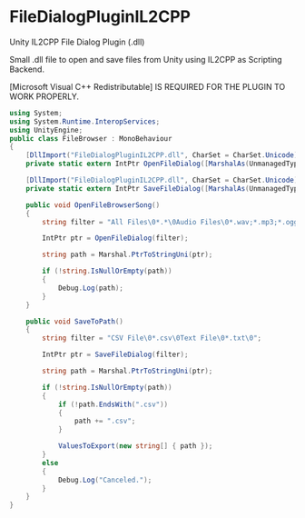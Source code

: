 # FileDialogPluginIL2CPP
Unity IL2CPP File Dialog Plugin (.dll)

Small .dll file to open and save files from Unity using IL2CPP as Scripting Backend.

[Microsoft Visual C++ Redistributable] IS REQUIRED FOR THE PLUGIN TO WORK PROPERLY.

```csharp
using System;
using System.Runtime.InteropServices;
using UnityEngine;
public class FileBrowser : MonoBehaviour
{
    [DllImport("FileDialogPluginIL2CPP.dll", CharSet = CharSet.Unicode)]
    private static extern IntPtr OpenFileDialog([MarshalAs(UnmanagedType.LPWStr)] string filter);

    [DllImport("FileDialogPluginIL2CPP.dll", CharSet = CharSet.Unicode)]
    private static extern IntPtr SaveFileDialog([MarshalAs(UnmanagedType.LPWStr)] string filter);

    public void OpenFileBrowserSong()
    {
        string filter = "All Files\0*.*\0Audio Files\0*.wav;*.mp3;*.ogg\0";

        IntPtr ptr = OpenFileDialog(filter);

        string path = Marshal.PtrToStringUni(ptr);

        if (!string.IsNullOrEmpty(path))
        {
            Debug.Log(path);
        }
    }

    public void SaveToPath()
    {
        string filter = "CSV File\0*.csv\0Text File\0*.txt\0";

        IntPtr ptr = SaveFileDialog(filter);

        string path = Marshal.PtrToStringUni(ptr);

        if (!string.IsNullOrEmpty(path))
        {
            if (!path.EndsWith(".csv"))
            {
                path += ".csv";
            }

            ValuesToExport(new string[] { path });
        }
        else
        {
            Debug.Log("Canceled.");
        }
    }
}
